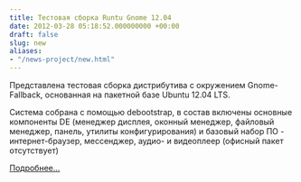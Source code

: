 ```yaml
---
title: Тестовая сборка Runtu Gnome 12.04
date: 2012-03-28 05:18:52.000000000 +00:00
draft: false
slug: new
aliases:
- "/news-project/new.html"
---
```


Представлена тестовая сборка дистрибутива с окружением Gnome-Fallback, основанная на пакетной базе Ubuntu 12.04 LTS.  
  
Система собрана с помощью debootstrap, в состав включены основные компоненты DE (менеджер дисплея, оконный менеджер, файловый менеджер, панель, утилиты конфигурирования) и базовый набор ПО - интернет-браузер, мессенджер, аудио- и видеоплеер (офисный пакет отсутствует)  
  
[Подробнее...](http://forum.runtu.org/index.php/topic,2489.0/topicseen.html)

